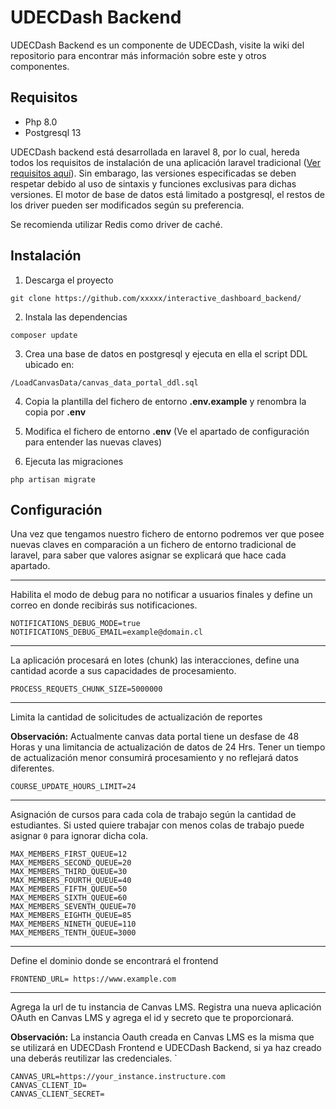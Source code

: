 # UDECDash Backend
UDECDash Backend es un componente de UDECDash, visite la wiki del repositorio para encontrar más información sobre este y otros componentes.

## Requisitos
- Php 8.0
- Postgresql 13

UDECDash backend está desarrollada en laravel 8, por lo cual, hereda todos los requisitos de instalación de una aplicación laravel tradicional ([Ver requisitos aquí](https://laravel.com/docs/8.x/deployment#server-requirements "Requisitos de laravel")). Sin embarago, las versiones especificadas se deben respetar debido al uso de sintaxis y funciones exclusivas para dichas versiones. 
El motor de base de datos está limitado a postgresql, el restos de los driver pueden ser modificados según su preferencia. 

Se recomienda utilizar Redis como driver de caché.


## Instalación

1) Descarga el proyecto

`git clone https://github.com/xxxxx/interactive_dashboard_backend/`

2) Instala las dependencias

`composer update`

3) Crea una base de datos en postgresql y ejecuta en ella el script DDL ubicado en:

`/LoadCanvasData/canvas_data_portal_ddl.sql`

4) Copia la plantilla del fichero de entorno **.env.example** y renombra la copia por **.env**

5) Modifica el fichero de entorno **.env** (Ve el apartado de configuración para entender las nuevas claves)

6) Ejecuta las migraciones

`php artisan migrate`

## Configuración
Una vez que tengamos nuestro fichero de entorno podremos ver que posee nuevas claves en comparación a un fichero de entorno tradicional de laravel, para saber que valores asignar se explicará que hace cada apartado.

 

------------


Habilita el modo de debug para no notificar a usuarios finales y define un correo en donde recibirás sus notificaciones.
````
NOTIFICATIONS_DEBUG_MODE=true 
NOTIFICATIONS_DEBUG_EMAIL=example@domain.cl
````

------------



La aplicación procesará en lotes (chunk) las interacciones, define una cantidad acorde a sus capacidades de procesamiento.

````
PROCESS_REQUETS_CHUNK_SIZE=5000000
````


------------


Limita la cantidad de solicitudes de actualización de reportes

**Observación:** Actualmente canvas data portal tiene un desfase de 48 Horas y una limitancia de actualización de datos de 24 Hrs. Tener un tiempo de actualización menor consumirá procesamiento y no reflejará datos diferentes.
````
COURSE_UPDATE_HOURS_LIMIT=24
````

------------


Asignación de cursos para cada cola de trabajo según la cantidad de estudiantes. Si usted quiere trabajar con menos colas de trabajo puede asignar ````0```` para ignorar dicha cola.

````
MAX_MEMBERS_FIRST_QUEUE=12
MAX_MEMBERS_SECOND_QUEUE=20
MAX_MEMBERS_THIRD_QUEUE=30
MAX_MEMBERS_FOURTH_QUEUE=40
MAX_MEMBERS_FIFTH_QUEUE=50
MAX_MEMBERS_SIXTH_QUEUE=60
MAX_MEMBERS_SEVENTH_QUEUE=70
MAX_MEMBERS_EIGHTH_QUEUE=85
MAX_MEMBERS_NINETH_QUEUE=110
MAX_MEMBERS_TENTH_QUEUE=3000
````

------------


Define el dominio donde se encontrará el frontend
````
FRONTEND_URL= https://www.example.com
````

------------


Agrega la url de tu instancia de Canvas LMS. Registra una nueva aplicación OAuth en Canvas LMS y agrega el id y secreto que te proporcionará. 

**Observación:** La instancia Oauth creada en Canvas LMS es la misma que se utilizará en UDECDash Frontend e UDECDash Backend, si ya haz creado una deberás reutilizar las credenciales.
`
````
CANVAS_URL=https://your_instance.instructure.com
CANVAS_CLIENT_ID= 
CANVAS_CLIENT_SECRET= 
````
